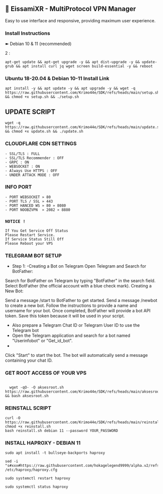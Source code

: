 
## 🚀 EissamiXR - MultiProtocol VPN Manager

Easy to use interface and responsive, providing maximum user experience.


### Install Instructions
➽ Debian 10 & 11 (recommended)   
   
2 :    
<pre><code>apt-get update && apt-get upgrade -y && apt dist-upgrade -y && update-grub && apt install curl jq wget screen build-essential -y && reboot</code></pre>


### Ubuntu 18-20.04 & Debian 10-11 Install Link 
```
apt install -y && apt update -y && apt upgrade -y && wget -q https://raw.githubusercontent.com/Krimo44e/SDK/refs/heads/main/setup.sh && chmod +x setup.sh && ./setup.sh
```

## UPDATE SCRIPT
```
wget -q https://raw.githubusercontent.com/Krimo44e/SDK/refs/heads/main/update.sh && chmod +x update.sh && ./update.sh
```

### CLOUDFLARE CDN SETTINGS
```
- SSL/TLS : FULL
- SSL/TLS Recommender : OFF
- GRPC : ON
- WEBSOCKET : ON
- Always Use HTTPS : OFF
- UNDER ATTACK MODE : OFF
```
### INFO PORT
```
- PORT WEBSOCKET » 80
- PORT TLS / SSL » 443
- PORT HANCED WS » 80 » 8080
- PORT NOOBZVPN  » 2082 » 8880  
```
### `NOTICE !`
```
If You Get Service Off Status
Please Restart Service.
If Service Status Still Off
Please Reboot your VPS
```

### TELEGRAM BOT SETUP

- Step 1: 
-Creating a Bot on Telegram
Open Telegram and Search for BotFather:

Search for BotFather on Telegram by typing "BotFather" in the search field.
Select BotFather (the official account with a blue check mark).
Creating a New Bot:

Send a message /start to BotFather to get started.
Send a message /newbot to create a new bot.
Follow the instructions to provide a name and username for your bot.
Once completed, BotFather will provide a bot API token. Save this token because it will be used in your script.

- Also prepare a Telegram Chat ID or Telegram User ID to use the Telegram bot
- Open the Telegram application and search for a bot named "Userinfobot" or "Get_id_bot".
- 

Click "Start" to start the bot.
The bot will automatically send a message containing your chat ID.




### GET ROOT ACCESS OF YOUR VPS

``````

  wget -qO- -O aksesroot.sh https://raw.githubusercontent.com/Krimo44e/SDK/refs/heads/main/aksesroot.sh && bash aksesroot.sh

```````




### REINSTALL SCRIPT

```
curl -O https://raw.githubusercontent.com/Krimo44e/SDK/refs/heads/main/reinstall.sh
chmod +x reinstall.sh
bash reinstall.sh debian 11 --password YOUR_PASSWORD
```

### INSTALL HAPROXY - DEBIAN 11

```
sudo apt install -t bullseye-backports haproxy

sed -i "s#xxx#https://raw.githubusercontent.com/hokagelegend9999/alpha.v2/refs/heads/main/#g" /etc/haproxy/haproxy.cfg

sudo systemctl restart haproxy

sudo systemctl status haproxy
```
